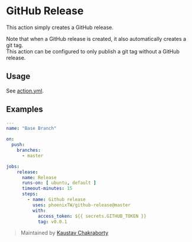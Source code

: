 # GitHub Release

This action simply creates a GitHub release.

Note that when a GitHub release is created, it also automatically creates a git tag.  
This action can be configured to only publish a git tag without a GitHub release.

## Usage

See [action.yml](action.yml).

## Examples

```yml
---
name: "Base Branch"

on:
  push:
    branches:
      - master

jobs:
    release:
      name: Release
      runs-on: [ ubuntu, default ]
      timeout-minutes: 15
      steps:        
        - name: Github release
          uses: phoenixTW/github-release@master
          with:
            access_token: ${{ secrets.GITHUB_TOKEN }}
            tag: v0.0.1
```

> Maintained by [Kaustav Chakraborty](https://github.com/phoenixTW)